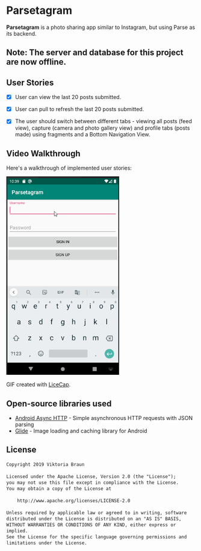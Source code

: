 # Parsetagram


**Parsetagram** is a photo sharing app similar to Instagram, but using Parse as its backend.

## Note: The server and database for this project are now offline.

## User Stories

- [x] User can view the last 20 posts submitted.
- [x] User can pull to refresh the last 20 posts submitted.
- [x] The user should switch between different tabs - viewing all posts (feed view), capture (camera and photo gallery view) and profile tabs (posts made) using fragments and a Bottom Navigation View.


## Video Walkthrough

Here's a walkthrough of implemented user stories:

<img src='https://github.com/vcbraun/parsetagram/blob/master/walkthru2.gif' width='300px' alt='Video Walkthrough' />

GIF created with [LiceCap](http://www.cockos.com/licecap/).

## Open-source libraries used

- [Android Async HTTP](https://github.com/codepath/CPAsyncHttpClient) - Simple asynchronous HTTP requests with JSON parsing
- [Glide](https://github.com/bumptech/glide) - Image loading and caching library for Android

## License

    Copyright 2019 Viktoria Braun

    Licensed under the Apache License, Version 2.0 (the "License");
    you may not use this file except in compliance with the License.
    You may obtain a copy of the License at

        http://www.apache.org/licenses/LICENSE-2.0

    Unless required by applicable law or agreed to in writing, software
    distributed under the License is distributed on an "AS IS" BASIS,
    WITHOUT WARRANTIES OR CONDITIONS OF ANY KIND, either express or implied.
    See the License for the specific language governing permissions and
    limitations under the License.
